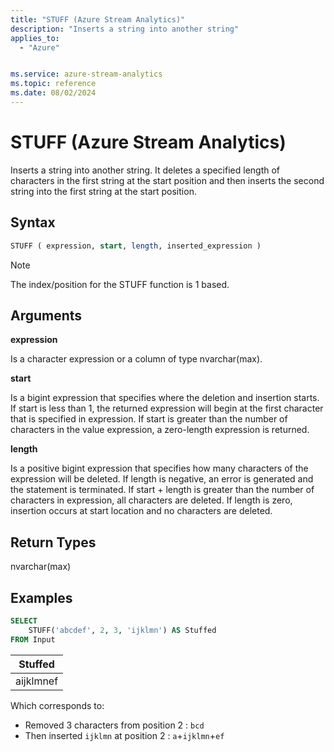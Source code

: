 ```yaml
---
title: "STUFF (Azure Stream Analytics)"
description: "Inserts a string into another string"
applies_to:
  - "Azure"


ms.service: azure-stream-analytics
ms.topic: reference
ms.date: 08/02/2024
---
```


# STUFF (Azure Stream Analytics)

Inserts a string into another string. It deletes a specified length of characters in the first string at the start position and then inserts the second string into the first string at the start position.

## Syntax

```SQL
STUFF ( expression, start, length, inserted_expression )
```

> [!NOTE]
> The index/position for the STUFF function is 1 based.

## Arguments

**expression**

Is a character expression or a column of type nvarchar(max).

**start**

Is a bigint expression that specifies where the deletion and insertion starts. If start is less than 1, the returned expression will begin at the first character that is specified in expression. If start is greater than the number of characters in the value expression, a zero-length expression is returned.

**length**

Is a positive bigint expression that specifies how many characters of the expression will be deleted. If length is negative, an error is generated and the statement is terminated. If start + length is greater than the number of characters in expression, all characters are deleted. If length is zero, insertion occurs at start location and no characters are deleted.

## Return Types

nvarchar(max)

## Examples

```SQL
SELECT
    STUFF('abcdef', 2, 3, 'ijklmn') AS Stuffed
FROM Input
```

|Stuffed|
|-|
|aijklmnef|

Which corresponds to:

- Removed 3 characters from position 2 : `bcd`
- Then inserted `ijklmn` at position 2 : `a`+`ijklmn`+`ef`

